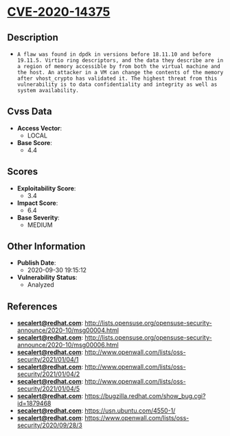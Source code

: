 
# [CVE-2020-14375](https://cve.mitre.org/cgi-bin/cvename.cgi?name=CVE-2020-14375)

## Description

- `A flaw was found in dpdk in versions before 18.11.10 and before 19.11.5. Virtio ring descriptors, and the data they describe are in a region of memory accessible by from both the virtual machine and the host. An attacker in a VM can change the contents of the memory after vhost_crypto has validated it. The highest threat from this vulnerability is to data confidentiality and integrity as well as system availability.`

## Cvss Data

- **Access Vector**:
  - LOCAL
- **Base Score**:
  - 4.4

## Scores

- **Exploitability Score**:
  - 3.4
- **Impact Score**:
  - 6.4
- **Base Severity**:
  - MEDIUM

## Other Information

- **Publish Date**:
  - 2020-09-30 19:15:12
- **Vulnerability Status**:
  - Analyzed

## References

- **secalert@redhat.com**: http://lists.opensuse.org/opensuse-security-announce/2020-10/msg00004.html
- **secalert@redhat.com**: http://lists.opensuse.org/opensuse-security-announce/2020-10/msg00006.html
- **secalert@redhat.com**: http://www.openwall.com/lists/oss-security/2021/01/04/1
- **secalert@redhat.com**: http://www.openwall.com/lists/oss-security/2021/01/04/2
- **secalert@redhat.com**: http://www.openwall.com/lists/oss-security/2021/01/04/5
- **secalert@redhat.com**: https://bugzilla.redhat.com/show_bug.cgi?id=1879468
- **secalert@redhat.com**: https://usn.ubuntu.com/4550-1/
- **secalert@redhat.com**: https://www.openwall.com/lists/oss-security/2020/09/28/3
